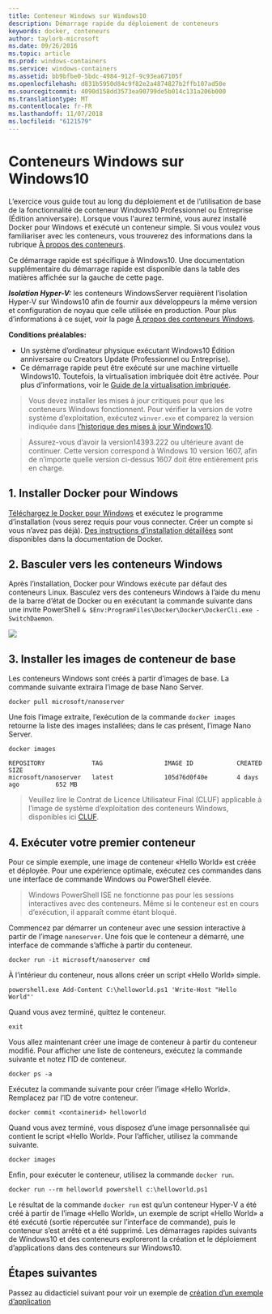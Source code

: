 ```yaml
---
title: Conteneur Windows sur Windows10
description: Démarrage rapide du déploiement de conteneurs
keywords: docker, conteneurs
author: taylorb-microsoft
ms.date: 09/26/2016
ms.topic: article
ms.prod: windows-containers
ms.service: windows-containers
ms.assetid: bb9bfbe0-5bdc-4984-912f-9c93ea67105f
ms.openlocfilehash: d831b5950d84c9f82e2a4874827b2ffb107ad50e
ms.sourcegitcommit: 4090d158dd3573ea90799de5b014c131a206b000
ms.translationtype: MT
ms.contentlocale: fr-FR
ms.lasthandoff: 11/07/2018
ms.locfileid: "6121579"
---
```

# <a name="windows-containers-on-windows-10"></a>Conteneurs Windows sur Windows10

L’exercice vous guide tout au long du déploiement et de l’utilisation de base de la fonctionnalité de conteneur Windows10 Professionnel ou Entreprise (Édition anniversaire). Lorsque vous l'aurez terminé, vous aurez installé Docker pour Windows et exécuté un conteneur simple. Si vous voulez vous familiariser avec les conteneurs, vous trouverez des informations dans la rubrique [À propos des conteneurs](../about/index.md).

Ce démarrage rapide est spécifique à Windows10. Une documentation supplémentaire du démarrage rapide est disponible dans la table des matières affichée sur la gauche de cette page.

***Isolation Hyper-V:*** les conteneurs WindowsServer requièrent l’isolation Hyper-V sur Windows10 afin de fournir aux développeurs la même version et configuration de noyau que celle utilisée en production. Pour plus d’informations à ce sujet, voir la page [À propos des conteneurs Windows](../about/index.md).

**Conditions préalables:**

- Un système d’ordinateur physique exécutant Windows10 Édition anniversaire ou Creators Update (Professionnel ou Entreprise).   
- Ce démarrage rapide peut être exécuté sur une machine virtuelle Windows10. Toutefois, la virtualisation imbriquée doit être activée. Pour plus d’informations, voir le [Guide de la virtualisation imbriquée](https://msdn.microsoft.com/en-us/virtualization/hyperv_on_windows/user_guide/nesting).

> Vous devez installer les mises à jour critiques pour que les conteneurs Windows fonctionnent.
> Pour vérifier la version de votre système d’exploitation, exécutez `winver.exe` et comparez la version indiquée dans [l’historique des mises à jour Windows10](https://support.microsoft.com/en-us/help/12387/windows-10-update-history).

> Assurez-vous d’avoir la version14393.222 ou ultérieure avant de continuer.  Cette version correspond à Windows 10 version 1607, afin de n’importe quelle version ci-dessus 1607 doit être entièrement pris en charge.

## <a name="1-install-docker-for-windows"></a>1. Installer Docker pour Windows

[Téléchargez le Docker pour Windows](https://store.docker.com/editions/community/docker-ce-desktop-windows) et exécutez le programme d’installation (vous serez requis pour vous connecter. Créer un compte si vous n’avez pas déjà). [Des instructions d’installation détaillées](https://docs.docker.com/docker-for-windows/install) sont disponibles dans la documentation de Docker.

## <a name="2-switch-to-windows-containers"></a>2. Basculer vers les conteneurs Windows

Après l’installation, Docker pour Windows exécute par défaut des conteneurs Linux. Basculez vers des conteneurs Windows à l’aide du menu de la barre d’état de Docker ou en exécutant la commande suivante dans une invite PowerShell `& $Env:ProgramFiles\Docker\Docker\DockerCli.exe -SwitchDaemon`.

![](./media/docker-for-win-switch.png)

## <a name="3-install-base-container-images"></a>3. Installer les images de conteneur de base

Les conteneurs Windows sont créés à partir d’images de base. La commande suivante extraira l’image de base Nano Server.

```
docker pull microsoft/nanoserver
```

Une fois l’image extraite, l’exécution de la commande `docker images` retourne la liste des images installées; dans le cas présent, l’image Nano Server.

```
docker images

REPOSITORY             TAG                 IMAGE ID            CREATED             SIZE
microsoft/nanoserver   latest              105d76d0f40e        4 days ago          652 MB
```

> Veuillez lire le Contrat de Licence Utilisateur Final (CLUF) applicable à l’image de système d’exploitation des conteneurs Windows, disponibles ici [CLUF](../images-eula.md).

## <a name="4-run-your-first-container"></a>4. Exécuter votre premier conteneur

Pour ce simple exemple, une image de conteneur «Hello World» est créée et déployée. Pour une expérience optimale, exécutez ces commandes dans une interface de commande Windows ou PowerShell élevée.

> Windows PowerShell ISE ne fonctionne pas pour les sessions interactives avec des conteneurs. Même si le conteneur est en cours d’exécution, il apparaît comme étant bloqué.

Commencez par démarrer un conteneur avec une session interactive à partir de l’image `nanoserver`. Une fois que le conteneur a démarré, une interface de commande s’affiche à partir du conteneur.  

```
docker run -it microsoft/nanoserver cmd
```

À l’intérieur du conteneur, nous allons créer un script «Hello World» simple.

```
powershell.exe Add-Content C:\helloworld.ps1 'Write-Host "Hello World"'
```   

Quand vous avez terminé, quittez le conteneur.

```
exit
```

Vous allez maintenant créer une image de conteneur à partir du conteneur modifié. Pour afficher une liste de conteneurs, exécutez la commande suivante et notez l’ID de conteneur.

```
docker ps -a
```

Exécutez la commande suivante pour créer l’image «Hello World». Remplacez <containerid> par l’ID de votre conteneur.

```
docker commit <containerid> helloworld
```

Quand vous avez terminé, vous disposez d’une image personnalisée qui contient le script «Hello World». Pour l’afficher, utilisez la commande suivante.

```
docker images
```

Enfin, pour exécuter le conteneur, utilisez la commande `docker run`.

```
docker run --rm helloworld powershell c:\helloworld.ps1
```

Le résultat de la commande `docker run` est qu’un conteneur Hyper-V a été créé à partir de l’image «Hello World», un exemple de script «Hello World» a été exécuté (sortie répercutée sur l’interface de commande), puis le conteneur s’est arrêté et a été supprimé.
Les démarrages rapides suivants de Windows10 et des conteneurs exploreront la création et le déploiement d’applications dans des conteneurs sur Windows10.

## <a name="next-steps"></a>Étapes suivantes

Passez au didacticiel suivant pour voir un exemple de [création d’un exemple d’application](./building-sample-app.md)
